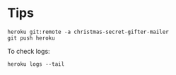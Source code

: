 # Tips
```
heroku git:remote -a christmas-secret-gifter-mailer
git push heroku
```
To check logs: 
```
heroku logs --tail
```